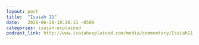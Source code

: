 ```yaml
---
layout: post
title:  "Isaiah 11"
date:   2020-06-28-10:20:11 -0500
categories: isaiah-explained
podcast_link: http://www.isaiahexplained.com/media/commentary/Isaiah11.mp3
---
```

